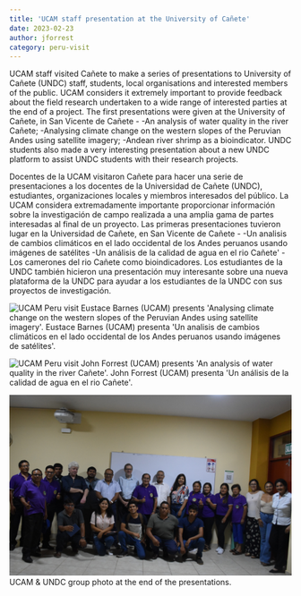 ```yaml
---
title: 'UCAM staff presentation at the University of Cañete'
date: 2023-02-23
author: jforrest
category: peru-visit
---
```



UCAM staff visited Cañete to make a series of presentations to University of Cañete (UNDC) staff, students, local organisations and interested members of the public. UCAM considers it extremely important to provide feedback about the field research undertaken to a wide range of interested parties at the end of a project. The first presentations were given at the University of Cañete, in San Vicente de Cañete -
-An analysis of water quality in the river Cañete;
-Analysing climate change on the western slopes of the Peruvian Andes using satellite imagery;
-Andean river shrimp as a bioindicator.
UNDC students also made a very interesting presentation about a new UNDC platform to assist UNDC students with their research projects. 

Docentes de la UCAM visitaron Cañete para hacer una serie de presentaciones a los docentes de la Universidad de Cañete (UNDC), estudiantes, organizaciones locales y miembros interesados del público. La UCAM considera extremadamente importante proporcionar información sobre la investigación de campo realizada a una amplia gama de partes interesadas al final de un proyecto. Las primeras presentaciones tuvieron lugar en la Universidad de Cañete, en San Vicente de Cañete -
-Un analisis de cambios climáticos en el lado occidental de los Andes peruanos usando imágenes de satélites
-Un análisis de la calidad de agua en el rio Cañete'
-Los camerones del rio Cañete como bioindicadores.
Los estudiantes de la UNDC también hicieron una presentación muy interesante sobre una nueva plataforma de la UNDC para ayudar a los estudiantes de la UNDC con sus proyectos de investigación. 


![UCAM Peru visit](/assets/posts/Canete10.JPG)
Eustace Barnes (UCAM) presents 'Analysing climate change on the western slopes of the Peruvian Andes using satellite imagery'.
Eustace Barnes (UCAM) presenta 'Un analisis de cambios climáticos en el lado occidental de los Andes peruanos usando imágenes de satélites'.


![UCAM Peru visit](/assets/posts/Canete9.JPG)
John Forrest (UCAM) presents 'An analysis of water quality in the river Cañete'.
John Forrest (UCAM) presenta 'Un análisis de la calidad de agua en el rio Cañete'.


![UCAM Peru visit](/assets/posts/Canete25.JPG)
UCAM & UNDC group photo at the end of the presentations.

